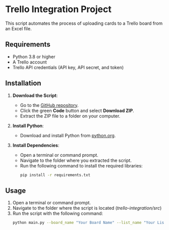 # Trello Integration Project

This script automates the process of uploading cards to a Trello board from an Excel file.

## Requirements
- Python 3.8 or higher
- A Trello account
- Trello API credentials (API key, API secret, and token)

## Installation

1. **Download the Script**:
   - Go to the [GitHub repository](https://github.com/your-username/trello-integration).
   - Click the green **Code** button and select **Download ZIP**.
   - Extract the ZIP file to a folder on your computer.

2. **Install Python**:
   - Download and install Python from [python.org](https://www.python.org/).


3. **Install Dependencies**:
   - Open a terminal or command prompt.
   - Navigate to the folder where you extracted the script.
   - Run the following command to install the required libraries:
     ```bash
     pip install -r requirements.txt
     ```


## Usage

1. Open a terminal or command prompt.
2. Navigate to the folder where the script is located (*trello-integration/src*)
3. Run the script with the following command:
   ```bash
   python main.py --board_name "Your Board Name" --list_name "Your List Name" --input_folder "Path to the folder where your input Excel file is

